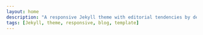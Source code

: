 ```yaml
---
layout: home
description: "A responsive Jekyll theme with editorial tendencies by designer Michael Rose."
tags: [Jekyll, theme, responsive, blog, template]
---
```

<!---
image:
  feature: texture-feature-01.jpg
  credit: Texture Lovers
  creditlink: http://texturelovers.com
  -->
